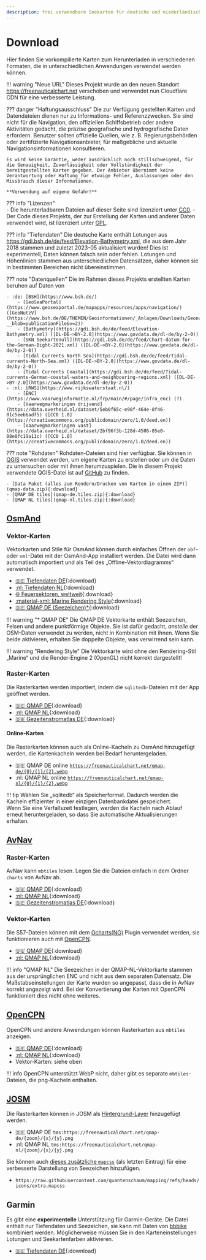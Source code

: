```yaml
---
description: frei verwendbare Seekarten für deutsche und niederländische Gewässer auf Basis offener Daten, Hintergrundinformationen, Datenquellen und vorgefertigte Seekarten zum Download
---
```

# Download

Hier finden Sie vorkompilierte Karten zum Herunterladen in verschiedenen Formaten, die in unterschiedlichen Anwendungen verwendet werden können.
 
!!! warning "Neue URL"
    Dieses Projekt wurde an den neuen Standort <https://freenauticalchart.net> verschoben und verwendet nun Cloudflare CDN für eine verbesserte Leistung.

??? danger "Haftungsausschluss"
    Die zur Verfügung gestellten Karten und Datendateien dienen nur zu Informations- und Referenzzwecken. Sie sind nicht für die Navigation, den offiziellen Schiffsbetrieb oder andere Aktivitäten gedacht, die präzise geografische und hydrografische Daten erfordern. Benutzer sollten offizielle Quellen, wie z. B. Regierungsbehörden oder zertifizierte Navigationsanbieter, für maßgebliche und aktuelle Navigationsinformationen konsultieren.

    Es wird keine Garantie, weder ausdrücklich noch stillschweigend, für die Genauigkeit, Zuverlässigkeit oder Vollständigkeit der bereitgestellten Karten gegeben. Der Anbieter übernimmt keine Verantwortung oder Haftung für etwaige Fehler, Auslassungen oder den Missbrauch dieser Informationen.

    **Verwendung auf eigene Gefahr!**

??? info "Lizenzen"    
    - Die herunterladbaren Dateien auf dieser Seite sind lizenziert unter [CC0](https://creativecommons.org/publicdomain/zero/1.0/).
    - Der Code dieses Projekts, der zur Erstellung der Karten und anderer Daten verwendet wird, ist lizenziert unter [GPL](https://www.gnu.org/licenses/gpl-3.0.de.html).

??? info "Tiefendaten"
    Die deutsche Karte enthält Lotungen aus <https://gdi.bsh.de/de/feed/Elevation-Bathymetry.xml>, die aus dem Jahr 2018 stammen und zuletzt 2023-05 aktualisiert wurden! Dies ist experimentell, Daten können falsch sein oder fehlen. Lotungen und Höhenlinien stammen aus unterschiedlichen Datensätzen, daher können sie in bestimmten Bereichen nicht übereinstimmen.

??? note "Datenquellen"
    Die im Rahmen dieses Projekts erstellten Karten beruhen auf Daten von
    
    - :de: [BSH](https://www.bsh.de/)
        - [GeoSeaPortal](https://www.geoseaportal.de/mapapps/resources/apps/navigation/) ([GeoNutzV](https://www.bsh.de/DE/THEMEN/Geoinformationen/_Anlagen/Downloads/Geonutzv.pdf?__blob=publicationFile&v=2))
        - [Bathymetry](https://gdi.bsh.de/de/feed/Elevation-Bathymetry.xml) ([DL-DE->BY-2.0](https://www.govdata.de/dl-de/by-2-0))
        - [SKN Seekartenull](https://gdi.bsh.de/de/feed/Chart-datum-for-the-German-Bight-2021.xml) ([DL-DE->BY-2.0](https://www.govdata.de/dl-de/by-2-0))
        - [Tidal Currents North Sea](https://gdi.bsh.de/de/feed/Tidal-currents-North-Sea.xml) ([DL-DE->BY-2.0](https://www.govdata.de/dl-de/by-2-0))
        - [Tidal Currents Coastal](https://gdi.bsh.de/de/feed/Tidal-currents-German-coastal-waters-and-neighbouring-regions.xml) ([DL-DE->BY-2.0](https://www.govdata.de/dl-de/by-2-0))
    - :nl: [RWS](https://www.rijkswaterstaat.nl/)
        - [ENC](https://www.vaarweginformatie.nl/frp/main/#/page/infra_enc) (?)
        - [Vaarwegmarkeringen drijvend](https://data.overheid.nl/dataset/5eb0f65c-e90f-464e-8f46-01c5eeb6adf5) ([CC0 1.0](https://creativecommons.org/publicdomain/zero/1.0/deed.en))
        - [Vaarwegmarkeringen vast](https://data.overheid.nl/dataset/2bf96f3b-128d-4506-85e0-08e8fc19a11c) ([CC0 1.0](https://creativecommons.org/publicdomain/zero/1.0/deed.en))

??? note "Rohdaten"
    Rohdaten-Dateien sind hier verfügbar. Sie können in [QGIS](https://qgis.org/) verwendet werden, um eigene Karten zu erstellen oder um die Daten zu untersuchen oder mit ihnen herumzuspielen. Die in diesem Projekt verwendete QGIS-Datei ist auf [GitHub](https://github.com/quantenschaum/mapping/tree/master/qgis) zu finden.
    
    - [Data Paket (alles zum Rendern/Drucken von Karten in einem ZIP)](qmap-data.zip){:download}
    - [QMAP DE tiles](qmap-de.tiles.zip){:download}
    - [QMAP NL tiles](qmap-nl.tiles.zip){:download}
    
    
## [OsmAnd](https://osmand.net/)

### Vektor-Karten

Vektorkarten und Stile für OsmAnd können durch einfaches Öffnen der `obf`- oder `xml`-Datei mit der OsmAnd-App installiert werden. Die Datei wird dann automatisch importiert und als Teil des „Offline-Vektordiagramms“ verwendet. 

- [:de: Tiefendaten DE](depth-de.obf){:download}
- [:nl: Tiefendaten NL](depth-nl.obf){:download}
- [:globe_with_meridians: Feuersektoren, weltweit](lightsectors.obf){:download}
- [:material-xml: Marine Rendering Style](marine.render.xml){:download}
- [:de: QMAP DE (Seezeichen)*](qmap-de.obf){:download}

!!! warning "* QMAP DE"
    Die QMAP DE Vektorkarte enthält Seezeichen, Felsen und andere punktförmige Objekte. Sie ist dafür gedacht, *anstelle* der OSM-Daten verwendet zu werden, nicht in Kombination mit ihnen. Wenn Sie beide aktivieren, erhalten Sie doppelte Objekte, was verwirrend sein kann.

!!! warning "Rendering Style"
    Die Vektorkarte wird ohne den Rendering-Stil „Marine“ und die Render-Engine 2 (OpenGL) nicht korrekt dargestellt!

### Raster-Karten

Die Rasterkarten werden importiert, indem die `sqlitedb`-Dateien mit der App geöffnet werden. 

- [:de: QMAP DE](qmap-de.sqlitedb){:download}
- [:nl: QMAP NL](qmap-nl.sqlitedb){:download}
- [:de: Gezeitenstromatlas DE](tides.sqlitedb.zip){:download}

#### Online-Karten

Die Rasterkarten können auch als Online-Kacheln zu OsmAnd hinzugefügt werden, die Kartenkacheln werden bei Bedarf heruntergeladen.

- :de: QMAP DE online [`https://freenauticalchart.net/qmap-de/{0}/{1}/{2}.webp`](http://osmand.net/add-tile-source?name=QMAP-DE&min_zoom=8&max_zoom=16&url_template=https://freenauticalchart.net/qmap-de/%7B0%7D/%7B1%7D/%7B2%7D.webp)
- :nl: QMAP NL online [`https://freenauticalchart.net/qmap-nl/{0}/{1}/{2}.webp`](http://osmand.net/add-tile-source?name=QMAP-NL&min_zoom=8&max_zoom=16&url_template=https://freenauticalchart.net/qmap-nl/%7B0%7D/%7B1%7D/%7B2%7D.webp)

!!! tip
    Wählen Sie „sqlitedb“ als Speicherformat. Dadurch werden die Kacheln effizienter in einer einzigen Datenbankdatei gespeichert.  
    Wenn Sie eine Verfallszeit festlegen, werden die Kacheln nach Ablauf erneut heruntergeladen, so dass Sie automatische Aktualisierungen erhalten.

## [AvNav](https://www.wellenvogel.net/software/avnav/docs/beschreibung.html?lang=en)

### Raster-Karten

AvNav kann `mbtiles` lesen. Legen Sie die Dateien einfach in dem Ordner `charts` von AvNav ab.

- [:de: QMAP DE](qmap-de.mbtiles){:download}
- [:nl: QMAP NL](qmap-nl.mbtiles){:download}
- [:de: Gezeitenstromatlas DE](tides.mbtiles.zip){:download}

### Vektor-Karten

Die S57-Dateien können mit dem [Ocharts(NG)](https://www.wellenvogel.net/software/avnav/docs/hints/ochartsng.html) Plugin verwendet werden, sie funktionieren auch mit [OpenCPN](https://opencpn.org/).
    
- [:de: QMAP DE](qmap-de.zip){:download}
- [:nl: QMAP NL](qmap-nl.zip){:download}

!!! info "QMAP NL"
    Die Seezeichen in der QMAP-NL-Vektorkarte stammen aus der ursprünglichen ENC und nicht aus dem separaten Datensatz. Die Maßstabseinstellungen der Karte wurden so angepasst, dass die in AvNav korrekt angezeigt wird. Bei der Konvertierung der Karten mit OpenCPN funktioniert dies nicht ohne weiteres.

## [OpenCPN](https://opencpn.org/)

OpenCPN und andere Anwendungen können Rasterkarten aus `mbtiles` anzeigen.

- [:de: QMAP DE](qmap-de.png.mbtiles){:download}
- [:nl: QMAP NL](qmap-nl.png.mbtiles){:download}
- Vektor-Karten: siehe oben

!!! info
    OpenCPN unterstützt WebP nicht, daher gibt es separate `mbtiles`-Dateien, die png-Kacheln enthalten.

## [JOSM](https://josm.openstreetmap.de/)

Die Rasterkarten können in JOSM als [Hintergrund-Layer](https://josm.openstreetmap.de/wiki/Help/Preferences/Imagery) hinzugefügt werden.

- :de: QMAP DE `tms:https://freenauticalchart.net/qmap-de/{zoom}/{x}/{y}.png`
- :nl: QMAP NL `tms:https://freenauticalchart.net/qmap-nl/{zoom}/{x}/{y}.png`

Sie können auch [dieses zusätzliche `mapcss`](https://josm.openstreetmap.de/wiki/Help/Preferences/MapPaintPreference) (als letzten Eintrag) für eine verbesserte Darstellung von Seezeichen hinzufügen.

- `https://raw.githubusercontent.com/quantenschaum/mapping/refs/heads/icons/extra.mapcss`

## Garmin

Es gibt eine **experimentelle** Unterstützung für Garmin-Geräte. Die Datei enthält nur Tiefendaten und Seezeichen, sie kann mit Daten von [bbbike](https://extract.bbbike.org/?format=garmin-oseam.zip) kombiniert werden. Möglicherweise müssen Sie in den Karteneinstellungen Lotungen und Seekartenfarben aktivieren.

- [:de: Tiefendaten DE](gmapsupp.img){:download}
